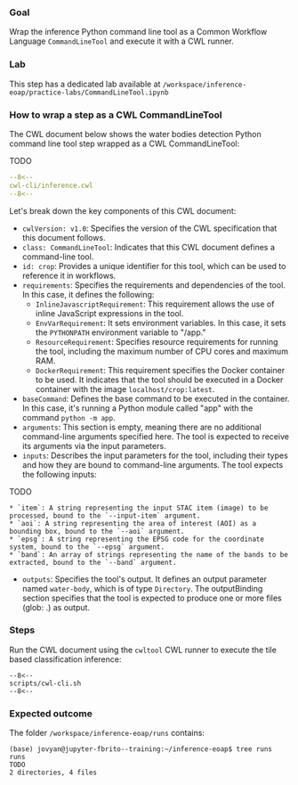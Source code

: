 
### Goal 

Wrap the inference Python command line tool as a Common Workflow Language `CommandLineTool` and execute it with a CWL runner.

### Lab

This step has a dedicated lab available at `/workspace/inference-eoap/practice-labs/CommandLineTool.ipynb`

### How to wrap a step as a CWL CommandLineTool 

The CWL document below shows the water bodies detection Python command line tool step wrapped as a CWL CommandLineTool:

TODO 

```yaml linenums="1" hl_lines="9-12 49-53" title="cwl-cli/inference"
--8<--
cwl-cli/inference.cwl
--8<--
```

Let's break down the key components of this CWL document:

* `cwlVersion: v1.0`: Specifies the version of the CWL specification that this document follows.
* `class: CommandLineTool`: Indicates that this CWL document defines a command-line tool.
* `id: crop`: Provides a unique identifier for this tool, which can be used to reference it in workflows.
* `requirements`: Specifies the requirements and dependencies of the tool. In this case, it defines the following:
    * `InlineJavascriptRequirement`: This requirement allows the use of inline JavaScript expressions in the tool.
    * `EnvVarRequirement`: It sets environment variables. In this case, it sets the `PYTHONPATH` environment variable to "/app."
    * `ResourceRequirement`: Specifies resource requirements for running the tool, including the maximum number of CPU cores and maximum RAM.
    * `DockerRequirement`: This requirement specifies the Docker container to be used. It indicates that the tool should be executed in a Docker container with the image `localhost/crop:latest`.
* `baseCommand`: Defines the base command to be executed in the container. In this case, it's running a Python module called "app" with the command `python -m app`.
* `arguments`: This section is empty, meaning there are no additional command-line arguments specified here. The tool is expected to receive its arguments via the input parameters.
* `inputs`: Describes the input parameters for the tool, including their types and how they are bound to command-line arguments. The tool expects the following inputs:

TODO

    * `item`: A string representing the input STAC item (image) to be processed, bound to the `--input-item` argument.
    * `aoi`: A string representing the area of interest (AOI) as a bounding box, bound to the `--aoi` argument.
    * `epsg`: A string representing the EPSG code for the coordinate system, bound to the `--epsg` argument.
    * `band`: An array of strings representing the name of the bands to be extracted, bound to the `--band` argument.
* `outputs`: Specifies the tool's output. It defines an output parameter named `water-body`, which is of type `Directory`. The outputBinding section specifies that the tool is expected to produce one or more files (glob: .) as output.

### Steps

Run the CWL document using the `cwltool` CWL runner to execute the tile based classification inference:


```console title="terminal"
--8<--
scripts/cwl-cli.sh
--8<--
```

### Expected outcome

The folder `/workspace/inference-eoap/runs` contains: 

```
(base) jovyan@jupyter-fbrito--training:~/inference-eoap$ tree runs
runs
TODO
2 directories, 4 files
```